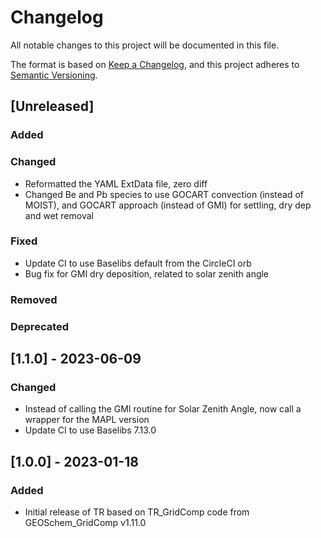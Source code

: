 # Changelog

All notable changes to this project will be documented in this file.

The format is based on [Keep a Changelog](https://keepachangelog.com/en/1.0.0/),
and this project adheres to [Semantic Versioning](https://semver.org/spec/v2.0.0.html).

## [Unreleased]

### Added
### Changed

- Reformatted the YAML ExtData file, zero diff
- Changed Be and Pb species to use GOCART convection (instead of MOIST), and GOCART approach (instead of GMI) for settling, dry dep and wet removal

### Fixed

- Update CI to use Baselibs default from the CircleCI orb
- Bug fix for GMI dry deposition, related to solar zenith angle


### Removed
### Deprecated

## [1.1.0] - 2023-06-09

### Changed

- Instead of calling the GMI routine for Solar Zenith Angle, now call a wrapper for the MAPL version
- Update CI to use Baselibs 7.13.0

## [1.0.0] - 2023-01-18

### Added

- Initial release of TR based on TR_GridComp code from GEOSchem_GridComp v1.11.0
